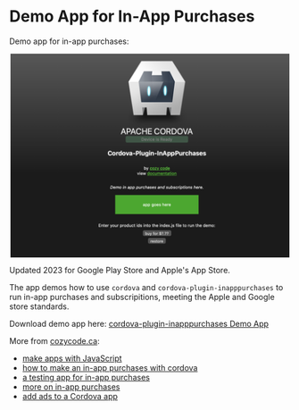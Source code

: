 # Demo App for In-App Purchases

Demo app for in-app purchases:
<p align="center">
<img src="https://github.com/cozycodegh/cozycode.ca/raw/main/pics/browser_demo.png" alt="" width="500" align="center" />
</p>

Updated 2023 for Google Play Store and Apple's App Store.

The app demos how to use `cordova` and `cordova-plugin-inapppurchases` to run in-app purchases and subscripitions, meeting the Apple and Google store standards.

Download demo app here: [cordova-plugin-inapppurchases Demo App](https://github.com/cozycodegh/cordova-plugin-inapppurchases_DEMOAPP)

More from [cozycode.ca](https://cozycode.ca):  
  * [make apps with JavaScript](https://cozycode.ca/post?pon=make-an-app-with-cordova)
  * [how to make an in-app purchases with cordova](https://cozycode.ca/post?pon=cordova-plugin-inapppurchases)
  * [a testing app for in-app purchases](https://cozycode.ca/post?pon=cordova-plugin-inapppurchases-TEST-APP)
  * [more on in-app purchases](https://cozycode.ca/post?pon=cordova-plugin-inapppurchases-backupreadme)
  * [add ads to a Cordova app](https://cozycode.ca/post?pon=cordova-plugin-ads)

